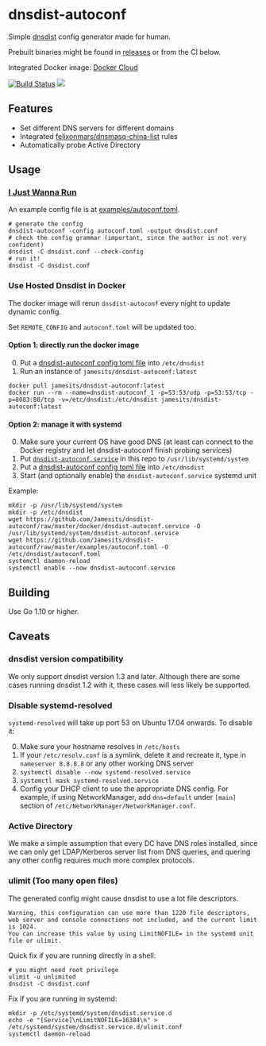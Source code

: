 # dnsdist-autoconf

Simple [dnsdist](https://dnsdist.org) config generator made for human.

Prebuilt binaries might be found in [releases](https://github.com/Jamesits/dnsdist-autoconf/releases) or from the CI below.

Integrated Docker image: [Docker Cloud](https://cloud.docker.com/repository/docker/jamesits/dnsdist-autoconf)

[![Build Status](https://dev.azure.com/nekomimiswitch/General/_apis/build/status/dnsdist-autoconf?branchName=master)](https://dev.azure.com/nekomimiswitch/General/_build/latest?definitionId=39?branchName=master) [![](https://images.microbadger.com/badges/image/jamesits/dnsdist-autoconf.svg)](https://microbadger.com/images/jamesits/dnsdist-autoconf "Get your own image badge on microbadger.com")

## Features

* Set different DNS servers for different domains
* Integrated [felixonmars/dnsmasq-china-list](https://github.com/felixonmars/dnsmasq-china-list) rules
* Automatically probe Active Directory 

## Usage

### [I Just Wanna Run](https://www.youtube.com/watch?v=HrWnfx8uRPw)

An example config file is at [examples/autoconf.toml](examples/autoconf.toml).

```shell
# generate the config
dnsdist-autoconf -config autoconf.toml -output dnsdist.conf
# check the config grammar (important, since the author is not very confident)
dnsdist -C dnsdist.conf --check-config
# run it!
dnsdist -C dnsdist.conf
```

### Use Hosted Dnsdist in Docker

The docker image will rerun `dnsdist-autoconf` every night to update dynamic config.

Set `REMOTE_CONFIG` and `autoconf.toml` will be updated too.

#### Option 1: directly run the docker image

0. Put a [dnsdist-autoconf config toml file](examples/autoconf.toml) into `/etc/dnsdist`
1. Run an instance of `jamesits/dnsdist-autoconf:latest`

```shell
docker pull jamesits/dnsdist-autoconf:latest
docker run --rm --name=dnsdist-autoconf_1 -p=53:53/udp -p=53:53/tcp -p=8083:80/tcp -v=/etc/dnsdist:/etc/dnsdist jamesits/dnsdist-autoconf:latest
```

#### Option 2: manage it with systemd

0. Make sure your current OS have good DNS (at least can connect to the Docker registry and let dnsdist-autoconf finish probing services)
1. Put [`dnsdist-autoconf.service`](docker/dnsdist-autoconf.service) in this repo to `/usr/lib/systemd/system`
2. Put a [dnsdist-autoconf config toml file](examples/autoconf.toml) into `/etc/dnsdist`
3. Start (and optionally enable) the `dnsdist-autoconf.service` systemd unit

Example:

```shell
mkdir -p /usr/lib/systemd/system
mkdir -p /etc/dnsdist
wget https://github.com/Jamesits/dnsdist-autoconf/raw/master/docker/dnsdist-autoconf.service -O /usr/lib/systemd/system/dnsdist-autoconf.service
wget https://github.com/Jamesits/dnsdist-autoconf/raw/master/examples/autoconf.toml -O /etc/dnsdist/autoconf.toml
systemctl daemon-reload
systemctl enable --now dnsdist-autoconf.service
```

## Building

Use Go 1.10 or higher.

## Caveats

### dnsdist version compatibility

We only support dnsdist version 1.3 and later. Although there are some cases running dnsdist 1.2 with it, these cases will less likely be supported.

### Disable systemd-resolved

`systemd-resolved` will take up port 53 on Ubuntu 17.04 onwards. To disable it:

0. Make sure your hostname resolves in `/etc/hosts`
1. If your `/etc/resolv.conf` is a symlink, delete it and recreate it, type in `nameserver 8.8.8.8` or any other working DNS server
2. `systemctl disable --now systemd-resolved.service`
3. `systemctl mask systemd-resolved.service`
4. Config your DHCP client to use the appropriate DNS config. For example, if using NetworkManager, add `dns=default` under `[main]` section of `/etc/NetworkManager/NetworkManager.conf`.

### Active Directory

We make a simple assumption that every DC have DNS roles installed, since we can only get LDAP/Kerberos server list from DNS queries, and quering any other config requires much more complex protocols. 

### ulimit (Too many open files)

The generated config might cause dnsdist to use a lot file descriptors.

```
Warning, this configuration can use more than 1220 file descriptors, web server and console connections not included, and the current limit is 1024.
You can increase this value by using LimitNOFILE= in the systemd unit file or ulimit.
```

Quick fix if you are running directly in a shell:

```shell
# you might need root privilege
ulimit -u unlimited
dnsdist -C dnsdist.conf
```

Fix if you are running in systemd:

```shell
mkdir -p /etc/systemd/system/dnsdist.service.d
echo -e "[Service]\nLimitNOFILE=16384\n" > /etc/systemd/system/dnsdist.service.d/ulimit.conf
systemctl daemon-reload
```
